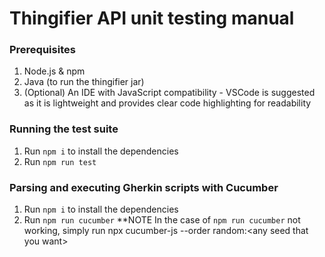 # Thingifier API unit testing manual

### Prerequisites
1. Node.js & npm
2. Java (to run the thingifier jar)
3. (Optional) An IDE with JavaScript compatibility - VSCode is suggested as it is lightweight and provides clear code highlighting for readability

### Running the test suite
1. Run ``` npm i ``` to install the dependencies
2. Run ``` npm run test ```

### Parsing and executing Gherkin scripts with Cucumber
1. Run ``` npm i ``` to install the dependencies
2. Run ``` npm run cucumber ```
**NOTE In the case of ``` npm run cucumber ``` not working, simply run npx cucumber-js --order random:\<any seed that you want\>
